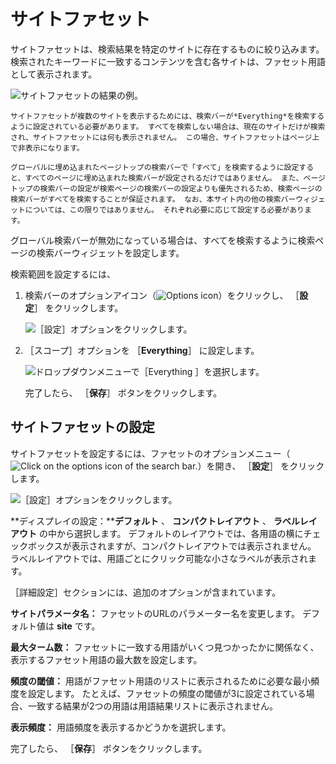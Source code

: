 # サイトファセット

サイトファセットは、検索結果を特定のサイトに存在するものに絞り込みます。 検索されたキーワードに一致するコンテンツを含む各サイトは、ファセット用語として表示されます。

![サイトファセットの結果の例。](site-facet/images/01.png)

```{important}
サイトファセットが複数のサイトを表示するためには、検索バーが*Everything*を検索するように設定されている必要があります。 すべてを検索しない場合は、現在のサイトだけが検索され、サイトファセットには何も表示されません。 この場合、サイトファセットはページ上で非表示になります。

グローバルに埋め込まれたページトップの検索バーで「すべて」を検索するように設定すると、すべてのページに埋め込まれた検索バーが設定されるだけではありません。 また、ページトップの検索バーの設定が検索ページの検索バーの設定よりも優先されるため、検索ページの検索バーがすべてを検索することが保証されます。 なお、本サイト内の他の検索バーウィジェットについては、この限りではありません。 それぞれ必要に応じて設定する必要があります。
```

グローバル検索バーが無効になっている場合は、すべてを検索するように検索ページの検索バーウィジェットを設定します。

検索範囲を設定するには、

1. 検索バーのオプションアイコン（![Options icon](../../../images/icon-app-options.png)）をクリックし、 ［**設定**］ をクリックします。

   ![［設定］オプションをクリックします。](site-facet/images/02.png)

1. ［スコープ］オプションを ［**Everything**］ に設定します。

   ![ドロップダウンメニューで［Everything ］を選択します。](site-facet/images/03.png)

   完了したら、 ［**保存**］ ボタンをクリックします。

## サイトファセットの設定

サイトファセットを設定するには、ファセットのオプションメニュー（![Click on the options icon of the search bar.](../../../images/icon-app-options.png)）を開き、 ［**設定**］ をクリックします。

![［設定］オプションをクリックします。](site-facet/images/04.png)

**ディスプレイの設定：****デフォルト** 、 **コンパクトレイアウト** 、 **ラベルレイアウト** の中から選択します。 デフォルトのレイアウトでは、各用語の横にチェックボックスが表示されますが、コンパクトレイアウトでは表示されません。 ラベルレイアウトでは、用語ごとにクリック可能な小さなラベルが表示されます。

［詳細設定］セクションには、追加のオプションが含まれています。

**サイトパラメータ名：** ファセットのURLのパラメーター名を変更します。 デフォルト値は **site** です。

**最大ターム数：** ファセットに一致する用語がいくつ見つかったかに関係なく、表示するファセット用語の最大数を設定します。

**頻度の閾値：** 用語がファセット用語のリストに表示されるために必要な最小頻度を設定します。 たとえば、ファセットの頻度の閾値が3に設定されている場合、一致する結果が2つの用語は用語結果リストに表示されません。

**表示頻度：** 用語頻度を表示するかどうかを選択します。

完了したら、 ［**保存**］ ボタンをクリックします。
